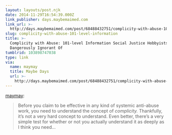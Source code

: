 ```yaml
---
layout: layouts/post.njk
date: 2014-11-29T16:54:39.000Z
link_publisher: days.maybemaimed.com
link_url: >-
  http://days.maybemaimed.com/post/68488432751/complicity-with-abuse-101-level-information
slug: complicity-with-abuse-101-level-information
title: >-
  Complicity with Abuse: 101-level Information Social Justice Hobbyists are
  Dangerously Ignorant Of
tumblrid: 103898747038
type: link
via:
  name: maymay
  title: Maybe Days
  url: >-
    http://days.maybemaimed.com/post/68488432751/complicity-with-abuse-101-level-information
---
```

<p><a href="http://days.maybemaimed.com/post/68488432751/complicity-with-abuse-101-level-information" class="tumblr_blog">maymay</a>:</p>

<blockquote><p>Before you claim to be effective in any kind of systemic anti-abuse work, you need to understand the concept of <em>complicity.</em> Thankfully, it’s not a very hard concept to understand. Even better, there’s a very simple test for whether or not you actually understand it as deeply as I think you need&hellip;</p></blockquote>
